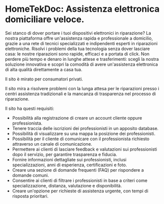 # HomeTekDoc: Assistenza elettronica domiciliare veloce.

Sei stanco di dover portare i tuoi dispositivi elettronici in riparazione? La nostra piattaforma offre un'assistenza rapida e professionale a domicilio, 
grazie a una rete di tecnici specializzati e indipendenti esperti in riparazioni elettroniche. Risolvi i problemi della tua tecnologia senza dover lasciare casa: 
le nostre riparazioni sono rapide, efficaci e a portata di click. Non perdere più tempo e denaro in lunghe attese e trasferimenti: scegli la nostra soluzione innovativa 
e scopri la comodità di avere un'assistenza elettronica di alta qualità direttamente a casa tua.

Il sito è mirato per consumatori privati.

Il sito mira a risolvere problemi con la lunga attesa per le riparazioni presso i centri assistenza tradizionali e la mancanza di trasparenza nel processo di riparazione.

Il sito ha questi requisiti:
  * Possibilità alla registrazione di creare un account cliente oppure professionista.
  * Tenere traccia delle iscrizioni dei professionisti in un apposito database.
  * Possibilità di visualizzare su una mappa la posizione dei professionisti.
  * Possibilità per il cliente di comunicare con il professionista richiesto attraverso un canale di comunicazione.
  * Permettere ai clienti di lasciare feedback e valutazioni sui professionisti dopo il servizio, per garantire trasparenza e fiducia. 
  * Fornire informazioni dettagliate sui professionisti, inclusi specializzazioni, anni di esperienza, certificazioni e foto.
  * Creare una sezione di domande frequenti (FAQ) per rispondere a domande comuni.
  * Consentire ai clienti di filtrare i professionisti in base a criteri come specializzazione, distanza, valutazione e disponibilità.
  * Creare un'opzione per richieste di assistenza urgente, con tempi di risposta prioritari.
